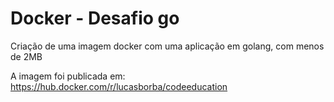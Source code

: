 # Docker - Desafio go
Criação de uma imagem docker com uma aplicação em golang, com menos de 2MB

A imagem foi publicada em: https://hub.docker.com/r/lucasborba/codeeducation
